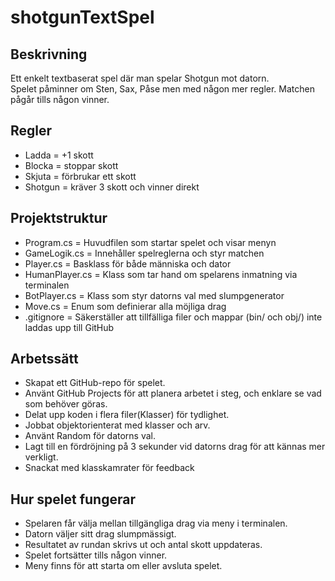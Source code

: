 # shotgunTextSpel

## Beskrivning
Ett enkelt textbaserat spel där man spelar Shotgun mot datorn.  
Spelet påminner om Sten, Sax, Påse men med någon mer regler. Matchen pågår tills någon vinner.

## Regler
- Ladda = +1 skott  
- Blocka = stoppar skott  
- Skjuta = förbrukar ett skott  
- Shotgun = kräver 3 skott och vinner direkt  

## Projektstruktur
- Program.cs = Huvudfilen som startar spelet och visar menyn
- GameLogik.cs = Innehåller spelreglerna och styr matchen
- Player.cs = Basklass för både människa och dator
- HumanPlayer.cs = Klass som tar hand om spelarens inmatning via terminalen
- BotPlayer.cs = Klass som styr datorns val med slumpgenerator
- Move.cs = Enum som definierar alla möjliga drag 
- .gitignore = Säkerställer att tillfälliga filer och mappar (bin/ och obj/) inte laddas upp till GitHub  

## Arbetssätt
- Skapat ett GitHub-repo för spelet.  
- Använt GitHub Projects för att planera arbetet i steg, och enklare se vad som behöver göras.  
- Delat upp koden i flera filer(Klasser) för tydlighet.  
- Jobbat objektorienterat med klasser och arv.  
- Använt Random för datorns val.  
- Lagt till en fördröjning på 3 sekunder vid datorns drag för att kännas mer verkligt.
- Snackat med klasskamrater för feedback   

## Hur spelet fungerar
- Spelaren får välja mellan tillgängliga drag via meny i terminalen.  
- Datorn väljer sitt drag slumpmässigt.  
- Resultatet av rundan skrivs ut och antal skott uppdateras.  
- Spelet fortsätter tills någon vinner.  
- Meny finns för att starta om eller avsluta spelet.  
